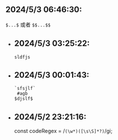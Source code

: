 ## 2024/5/3 06:46:30:
  `$...$` 或者 `$$...$$`
- ## 2024/5/3 03:25:22:
   `sldfjs`
- ## 2024/5/3 00:01:43:
  ```
  `sfsjlf`
   #agb 
  $djslf$
  ```
- ## 2024/5/2 23:21:16:
  const codeRegex = /```(\w*)([\s\S]*?)```/gi;